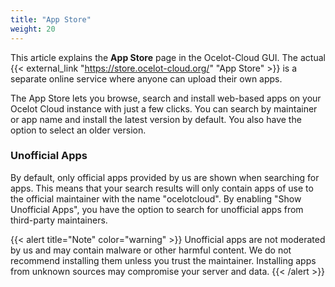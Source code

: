 ```yaml
---
title: "App Store"
weight: 20
---
```


This article explains the **App Store** page in the Ocelot-Cloud GUI. The actual {{< external_link "https://store.ocelot-cloud.org/" "App Store" >}} is a separate online service where anyone can upload their own apps.

The App Store lets you browse, search and install web-based apps on your Ocelot Cloud instance with just a few clicks. You can search by maintainer or app name and install the latest version by default. You also have the option to select an older version.

### Unofficial Apps

By default, only official apps provided by us are shown when searching for apps. This means that your search results will only contain apps of use to the official maintainer with the name "ocelotcloud". By enabling "Show Unofficial Apps", you have the option to search for unofficial apps from third-party maintainers.

{{< alert title="Note" color="warning" >}}
Unofficial apps are not moderated by us and may contain malware or other harmful content. We do not recommend installing them unless you trust the maintainer. Installing apps from unknown sources may compromise your server and data.
{{< /alert >}}

